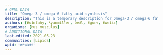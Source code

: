 ```yaml
---
# GPML DATA
title: "Omega-3 / omega-6 fatty acid synthesis"
description: "This is a temporary description for Omega-3 / omega-6 fatty acid synthesis"
authors: [Eoinfahy, Ryanmiller, DeSl, Egonw, Eweitz]
organisms: [Mus musculus]
# ADDITIONAL DATA
last-edited: 2021-05-23
communities: [Lipids]
wpid: "WP4350"
---
```

